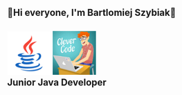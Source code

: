  <h2>👋Hi everyone, I'm Bartlomiej Szybiak👋<h2> 

<div><img src="https://github.com/Bartek2463/Bartek2463/blob/main/icons8-java.svg" heigh="100" width = "100">
<img src ="https://github.com/Bartek2463/Bartek2463/blob/main/giphy.gif" heigh="100" width = "100">
<div>
Junior Java Developer
  

<!--
**Bartek2463/Bartek2463** is a ✨ _special_ ✨ repository because its `README.md` (this file) appears on your GitHub profile.

Here are some ideas to get you started:

- 🔭 I’m currently working on ...
- 🌱 I’m currently learning ...
- 👯 I’m looking to collaborate on ...
- 🤔 I’m looking for help with ...
- 💬 Ask me about ...
- 📫 How to reach me: ...
- 😄 Pronouns: ...
- ⚡ Fun fact: ...
-->
